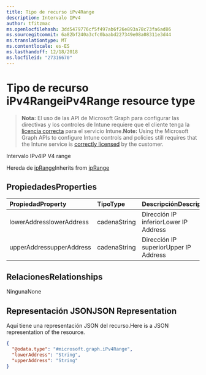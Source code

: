 ```yaml
---
title: Tipo de recurso iPv4Range
description: Intervalo IPv4
author: tfitzmac
ms.openlocfilehash: 3dd5479776cf5f497ab6f26e893a78c73fa6ad86
ms.sourcegitcommit: 6a82bf240a3cfc0baabd227349e08a08311e3d44
ms.translationtype: MT
ms.contentlocale: es-ES
ms.lasthandoff: 12/18/2018
ms.locfileid: "27316670"
---
```

# <a name="ipv4range-resource-type"></a><span data-ttu-id="3828b-103">Tipo de recurso iPv4Range</span><span class="sxs-lookup"><span data-stu-id="3828b-103">iPv4Range resource type</span></span>

> <span data-ttu-id="3828b-104">**Nota:** El uso de las API de Microsoft Graph para configurar las directivas y los controles de Intune requiere que el cliente tenga la [licencia correcta](https://go.microsoft.com/fwlink/?linkid=839381) para el servicio Intune.</span><span class="sxs-lookup"><span data-stu-id="3828b-104">**Note:** Using the Microsoft Graph APIs to configure Intune controls and policies still requires that the Intune service is [correctly licensed](https://go.microsoft.com/fwlink/?linkid=839381) by the customer.</span></span>

<span data-ttu-id="3828b-105">Intervalo IPv4</span><span class="sxs-lookup"><span data-stu-id="3828b-105">IP V4 range</span></span>

<span data-ttu-id="3828b-106">Hereda de [ipRange](../resources/intune-mam-iprange.md)</span><span class="sxs-lookup"><span data-stu-id="3828b-106">Inherits from [ipRange](../resources/intune-mam-iprange.md)</span></span>

## <a name="properties"></a><span data-ttu-id="3828b-107">Propiedades</span><span class="sxs-lookup"><span data-stu-id="3828b-107">Properties</span></span>
|<span data-ttu-id="3828b-108">Propiedad</span><span class="sxs-lookup"><span data-stu-id="3828b-108">Property</span></span>|<span data-ttu-id="3828b-109">Tipo</span><span class="sxs-lookup"><span data-stu-id="3828b-109">Type</span></span>|<span data-ttu-id="3828b-110">Descripción</span><span class="sxs-lookup"><span data-stu-id="3828b-110">Description</span></span>|
|:---|:---|:---|
|<span data-ttu-id="3828b-111">lowerAddress</span><span class="sxs-lookup"><span data-stu-id="3828b-111">lowerAddress</span></span>|<span data-ttu-id="3828b-112">cadena</span><span class="sxs-lookup"><span data-stu-id="3828b-112">String</span></span>|<span data-ttu-id="3828b-113">Dirección IP inferior</span><span class="sxs-lookup"><span data-stu-id="3828b-113">Lower IP Address</span></span>|
|<span data-ttu-id="3828b-114">upperAddress</span><span class="sxs-lookup"><span data-stu-id="3828b-114">upperAddress</span></span>|<span data-ttu-id="3828b-115">cadena</span><span class="sxs-lookup"><span data-stu-id="3828b-115">String</span></span>|<span data-ttu-id="3828b-116">Dirección IP superior</span><span class="sxs-lookup"><span data-stu-id="3828b-116">Upper IP Address</span></span>|

## <a name="relationships"></a><span data-ttu-id="3828b-117">Relaciones</span><span class="sxs-lookup"><span data-stu-id="3828b-117">Relationships</span></span>
<span data-ttu-id="3828b-118">Ninguna</span><span class="sxs-lookup"><span data-stu-id="3828b-118">None</span></span>
## <a name="json-representation"></a><span data-ttu-id="3828b-119">Representación JSON</span><span class="sxs-lookup"><span data-stu-id="3828b-119">JSON Representation</span></span>
<span data-ttu-id="3828b-120">Aquí tiene una representación JSON del recurso.</span><span class="sxs-lookup"><span data-stu-id="3828b-120">Here is a JSON representation of the resource.</span></span>
<!-- {
  "blockType": "resource",
  "@odata.type": "microsoft.graph.iPv4Range"
}
-->
``` json
{
  "@odata.type": "#microsoft.graph.iPv4Range",
  "lowerAddress": "String",
  "upperAddress": "String"
}
```



